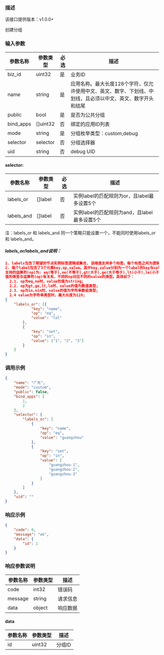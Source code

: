 ### 描述
该接口提供版本：v1.0.0+
 

创建分组

### 输入参数
| 参数名称     | 参数类型     | 必选   | 描述             |
| ------------ | ------------ | ------ | ---------------- |
| biz_id       | uint32       | 是     | 业务ID     |
| name         | string       | 是     | 应用名称。最大长度128个字符，仅允许使用中文、英文、数字、下划线、中划线，且必须以中文、英文、数字开头和结尾
| public       | bool         | 是     | 是否为公共分组    |
| bind_apps    | []uint32     | 否     | 绑定的应用ID列表 |
| mode         | string       | 是     | 分组枚举类型：custom,debug     |
| selector     | selector     | 否     | 分组选择器   |
| uid          | string       | 否     | debug UID  |

#### selector:
| 参数名称     | 参数类型     | 必选   | 描述             |
| ------------ | ------------ | ------ | ---------------- |
| labels_or    | []label       | 否     | 实例label的匹配规则为or，且label最多设置5个     |
| labels_and   | []label       | 否     | 实例label的匹配规则为and，且label最多设置5个 |
注：labels_or 和 labels_and 同一个策略只能设置一个，不能同时使用labels_or 和 labels_and。

##### labels_or/labels_and说明：
```json
1. labels包含了期望的节点实例标签逻辑或集合, 该维度支持多个标签，每个标签之间为逻辑与的关系, labels_or与labels_and之间为或的关系。
2. 每个label包含了3个元素key,op,value。其中key,value分别为一个label的key与value的值；op为该label的key与value的运算方式，目前
支持的运算符(op)为: eq(等于),ne(不等于),gt(大于),ge(大于等于),lt(小于),le(小于等于),in(包含),nin(不包含）。其中lable的value的
值的类型与运算符(op)有关系，不同的op对应不同的value的类型。具体如下：
  2.1. op为eq,ne时，value的值为string;
  2.2. op为gt,ge,lt,le时，value的值为数值类型;
  2.3. op为in,nin时，value的值为字符串数组类型;
  2.4 value为字符串类型时，最大长度为128;
{
	"labels_or": [{
			"key": "name",
			"op": "eq",
			"value": "lol"
		},
		{
			"key": "set",
			"op": "in",
			"value": ["1", "2", "3"]
		}
	]
}
```


### 调用示例
```json
{
    "name": "广东",
    "mode": "custom",
    "public": false,
    "bind_apps": [
        1,
        2
    ],
    "selector": {
        "labels_or": [
            {
                "key": "name",
                "op": "eq",
                "value": "guangzhou"
            },
            {
                "key": "set",
                "op": "in",
                "value": [
                    "guangzhou-1",
                    "guangzhou-2",
                    "guangzhou-3"
                ]
            }
        ]
    },
    "uid": ""
}
```

### 响应示例
```json
{
    "code": 0,
    "message": "ok",
    "data": {
        "id": 1
    }
}
```

### 响应参数说明
| 参数名称     | 参数类型   | 描述                           |
| ------------ | ---------- | ------------------------------ |
|      code        |      int32      |            错误码                   |
|      message        |      string      |             请求信息                  |
|       data       |      object      |            响应数据                  |

#### data
| 参数名称     | 参数类型   | 描述                           |
| ------------ | ---------- | ------------------------------ |
|      id        |      uint32      |            分组ID                    |
